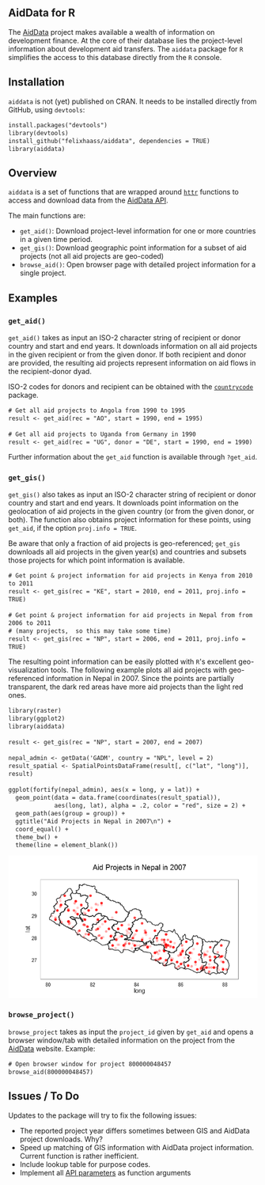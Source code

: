 AidData for R
-------------

The [AidData](http://aiddata.org) project makes available a wealth of
information on development finance. At the core of their database lies
the project-level information about development aid transfers. The `aiddata`
package for `R` simplifies the access to this database directly from the
`R` console.

Installation
------------

`aiddata` is not (yet) published on CRAN. It needs to be installed
directly from GitHub, using `devtools`:

``` {.r}
install.packages("devtools")
library(devtools)
install_github("felixhaass/aiddata", dependencies = TRUE)
library(aiddata)
```

Overview
--------

`aiddata` is a set of functions that are wrapped around
[`httr`](http://cran.r-project.org/web/packages/httr/) functions to
access and download data from the [AidData
API](http://aiddata.org/use-aiddatas-api).

The main functions are:

-   `get_aid()`: Download project-level information for one or more
    countries in a given time period.
-   `get_gis()`: Download geographic point information for a subset of
    aid projects (not all aid projects are geo-coded)
-   `browse_aid()`: Open browser page with detailed project information
    for a single project.

Examples
--------

### `get_aid()`

`get_aid()` takes as input an ISO-2 character string of recipient or
donor country and start and end years. It downloads information on all
aid projects in the given recipient or from the given donor. If both
recipient and donor are provided, the resulting aid projects represent
information on aid flows in the recipient-donor dyad.

ISO-2 codes for donors and recipient can be obtained with the
[`countrycode`](http://cran.r-project.org/web/packages/countrycode/index.html)
package.

``` {.r}
# Get all aid projects to Angola from 1990 to 1995
result <- get_aid(rec = "AO", start = 1990, end = 1995)

# Get all aid projects to Uganda from Germany in 1990
result <- get_aid(rec = "UG", donor = "DE", start = 1990, end = 1990)
```
Further information about the `get_aid` function is available through
`?get_aid`.

### `get_gis()`

`get_gis()` also takes as input an ISO-2 character string of recipient
or donor country and start and end years. It downloads point information
on the geolocation of aid projects in the given country (or from the
given donor, or both). The function also obtains project information for
these points, using `get_aid`, if the option `proj.info = TRUE`.

Be aware that only a fraction of aid projects is geo-referenced;
`get_gis` downloads all aid projects in the given year(s) and countries
and subsets those projects for which point information is available.

``` {.r}
# Get point & project information for aid projects in Kenya from 2010 to 2011
result <- get_gis(rec = "KE", start = 2010, end = 2011, proj.info = TRUE)

# Get point & project information for aid projects in Nepal from from 2006 to 2011 
# (many projects,  so this may take some time)
result <- get_gis(rec = "NP", start = 2006, end = 2011, proj.info = TRUE)
```

The resulting point information can be easily plotted with `R`'s
excellent geo-visualization tools. The following example plots all aid
projects with geo-referenced information in Nepal in 2007. Since the
points are partially transparent, the dark red areas have more aid
projects than the light red ones.

``` {.r}
library(raster)
library(ggplot2)
library(aiddata)

result <- get_gis(rec = "NP", start = 2007, end = 2007)

nepal_admin <- getData('GADM', country = "NPL", level = 2)
result_spatial <- SpatialPointsDataFrame(result[, c("lat", "long")], result)

ggplot(fortify(nepal_admin), aes(x = long, y = lat)) + 
  geom_point(data = data.frame(coordinates(result_spatial)), 
             aes(long, lat), alpha = .2, color = "red", size = 2) +
  geom_path(aes(group = group)) +
  ggtitle("Aid Projects in Nepal in 2007\n") + 
  coord_equal() +
  theme_bw() +
  theme(line = element_blank())
```

<img src="https://github.com/felixhaass/aiddata/blob/master/vignettes/figures/unnamed-chunk-4.png" title="plot of chunk unnamed-chunk-5" alt="plot of chunk unnamed-chunk-5" style="display: block; margin: auto;" />

### `browse_project()`

`browse_project` takes as input the `project_id` given by `get_aid` and
opens a browser window/tab with detailed information on the project from
the [AidData](http://aiddata.org) website. Example:

``` {.r}
# Open browser window for project 800000048457
browse_aid(800000048457)
```

Issues / To Do
--------------

Updates to the package will try to fix the following issues:

-   The reported project year differs sometimes between GIS and AidData
    project downloads. Why?
-   Speed up matching of GIS information with AidData project
    information. Current function is rather inefficient.
-   Include lookup table for purpose codes.
-   Implement all [API parameters](http://aiddata.org/api-parameter-quick-guide) as function arguments


